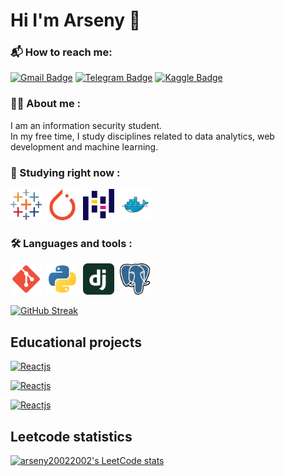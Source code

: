 # Hi I'm Arseny 👋
### :mailbox_with_mail: How to reach me:
[![Gmail Badge](https://img.shields.io/badge/-arseny20022002-c14438?style=flat&logo=Gmail&logoColor=white&link=mailto:arseny20022002@gmail.com
)](mailto:arseny20022002@gmail.com)
[![Telegram Badge](https://img.shields.io/badge/-arsarssssssss-2CA5E0?style=flat&logo=Telegram&logoColor=white&link=https://t.me/arsarssssssss)](https://t.me/arsarssssssss)
[![Kaggle Badge](https://img.shields.io/badge/-KAGGLE-20BEFF?style=flat&logo=Kaggle&logoColor=white&link=https://www.kaggle.com/arsenysenyasmart)](https://www.kaggle.com/arsenysenyasmart)

### :man_technologist: About me : 
I am an information security student.</br>
In my free time, I study disciplines related to data analytics, web development and machine learning.
### :seedling: Studying right now : 
<div>
    <img href="https://tableau.com/" src="icons/tableau.svg" width="50" height="50"/>&nbsp;
    <img href="https://pytorch.org/" src="icons/pytorch.svg" width="50" height="50"/>&nbsp;
    <img href="https://pandas.pydata.org/" src="icons/pandas.svg" width="50" height="50"/>&nbsp;
    <img href="https://www.docker.com/" src="icons/docker.svg" width="50" height="50"/>&nbsp;
</div>

### :hammer_and_wrench: Languages and tools :
<div>
    <img href="https://git-scm.com/" src="icons/git.svg" width="50" height="50"/>&nbsp;
    <img href="https://www.python.org/" src="icons/python.svg" width="50" height="50"/>&nbsp;
    <img href="https://www.djangoproject.com/" src="icons/django.svg" width="50" height="50"/>&nbsp;
    <img href="https://www.postgresql.org/" src="icons/postgresql.svg" width="50" height="50"/>&nbsp;
</div>

[![GitHub Streak](https://github-readme-streak-stats.herokuapp.com/?user=arseny200202002&theme=highcontrast)](https://git.io/streak-stats)

## Educational projects

[![Reactjs](https://github-readme-stats.vercel.app/api/pin/?username=arseny200202002&repo=django_learning_project&show_owner=true&theme=dark)](https://github.com/arseny200202002/django_learning_project)

[![Reactjs](https://github-readme-stats.vercel.app/api/pin/?username=arseny200202002&repo=topdeck_parser&show_owner=true&theme=dark)](https://github.com/arseny200202002/topdeck_parser)

[![Reactjs](https://github-readme-stats.vercel.app/api/pin/?username=arseny200202002&repo=tcp_messenger&show_owner=true&theme=dark)](https://github.com/arseny200202002/tcp_messenger)

 ## Leetcode statistics
[![arseny20022002's LeetCode stats](https://leetcode-stats-six.vercel.app/api?username=arseny20022002&theme=dark)](https://github.com/arseny20022002/leetcode-stats)
